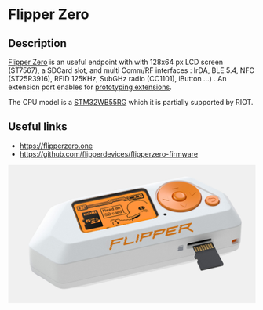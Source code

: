# Flipper Zero

## Description
[Flipper Zero](https://flipperzero.one) is an useful endpoint with with 128x64 px LCD screen (ST7567), a SDCard slot, and multi Comm/RF interfaces : IrDA, BLE 5.4, NFC (ST25R3916), RFID 125KHz, SubGHz radio (CC1101), iButton ...) . An extension port enables for [prototyping extensions](https://shop.flipperzero.one/products/proto-boards).

The CPU model is a [STM32WB55RG](https://www.st.com/en/microcontrollers-microprocessors/stm32wb55rg.html) which it is partially supported by RIOT.

## Useful links

* https://flipperzero.one
* https://github.com/flipperdevices/flipperzero-firmware

![Flipper Zero](./images/flipper_zero.jpg)
